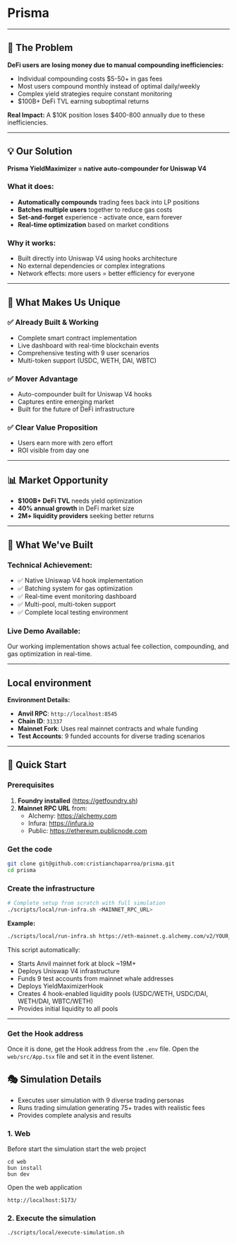 # Prisma

---

## 🚨 The Problem

**DeFi users are losing money due to manual compounding inefficiencies:**

- Individual compounding costs $5-50+ in gas fees
- Most users compound monthly instead of optimal daily/weekly
- Complex yield strategies require constant monitoring
- $100B+ DeFi TVL earning suboptimal returns

**Real Impact:** A $10K position loses $400-800 annually due to these inefficiencies.

---

## 💡 Our Solution

**Prisma YieldMaximizer = native auto-compounder for Uniswap V4**

### What it does:
- **Automatically compounds** trading fees back into LP positions
- **Batches multiple users** together to reduce gas costs
- **Set-and-forget** experience - activate once, earn forever
- **Real-time optimization** based on market conditions

### Why it works:
- Built directly into Uniswap V4 using hooks architecture
- No external dependencies or complex integrations
- Network effects: more users = better efficiency for everyone

---

## 🎯 What Makes Us Unique

### ✅ **Already Built & Working**
- Complete smart contract implementation
- Live dashboard with real-time blockchain events
- Comprehensive testing with 9 user scenarios
- Multi-token support (USDC, WETH, DAI, WBTC)

### ✅ **Mover Advantage**
- Auto-compounder built for Uniswap V4 hooks
- Captures entire emerging market
- Built for the future of DeFi infrastructure

### ✅ **Clear Value Proposition**
- Users earn more with zero effort
- ROI visible from day one

---

## 📊 Market Opportunity

- **$100B+ DeFi TVL** needs yield optimization
- **40% annual growth** in DeFi market size
- **2M+ liquidity providers** seeking better returns

---

## 🚀 What We've Built

### **Technical Achievement:**
- ✅ Native Uniswap V4 hook implementation
- ✅ Batching system for gas optimization
- ✅ Real-time event monitoring dashboard
- ✅ Multi-pool, multi-token support
- ✅ Complete local testing environment

### **Live Demo Available:**
Our working implementation shows actual fee collection, compounding, and gas optimization in real-time.

---

## Local environment

**Environment Details:**
- **Anvil RPC**: `http://localhost:8545`
- **Chain ID**: `31337`
- **Mainnet Fork**: Uses real mainnet contracts and whale funding
- **Test Accounts**: 9 funded accounts for diverse trading scenarios

---

## 🚀 **Quick Start**

### **Prerequisites**

1. **Foundry installed** (https://getfoundry.sh)
2. **Mainnet RPC URL** from:
   - Alchemy: https://alchemy.com
   - Infura: https://infura.io  
   - Public: https://ethereum.publicnode.com
   

### Get the code
```bash
git clone git@github.com:cristianchaparroa/prisma.git
cd prisma
```


### **Create the infrastructure**

```bash
# Complete setup from scratch with full simulation
./scripts/local/run-infra.sh <MAINNET_RPC_URL>
```

**Example:**
```bash
./scripts/local/run-infra.sh https://eth-mainnet.g.alchemy.com/v2/YOUR_KEY
```

This script automatically:
- Starts Anvil mainnet fork at block ~19M+
- Deploys Uniswap V4 infrastructure
- Funds 9 test accounts from mainnet whale addresses
- Deploys YieldMaximizerHook
- Creates 4 hook-enabled liquidity pools (USDC/WETH, USDC/DAI, WETH/DAI, WBTC/WETH)
- Provides initial liquidity to all pools
---

### Get the Hook address
Once it is done, get the Hook address from the `.env` file. Open the `web/src/App.tsx` file and set it
in the event listener. 


## 🎭 **Simulation Details**

- Executes user simulation with 9 diverse trading personas
- Runs trading simulation generating 75+ trades with realistic fees
- Provides complete analysis and results


### 1. Web

Before start the simulation start the web project
```
cd web
bun install
bun dev
```

Open the web application 
```
http://localhost:5173/
```

### 2. Execute the simulation

```bash
./scripts/local/execute-simulation.sh
```




